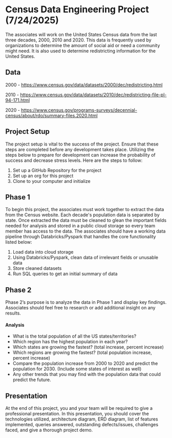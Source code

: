 # Census Data Engineering Project (7/24/2025)

The associates will work on the United States Census data from the last three decades, 2000, 2010 and 2020. This data is frequently used by organizations to determine the amount of social aid or need a community might need. It is also used to determine redistricting information for the United States. 

## Data
2000 - https://www.census.gov/data/datasets/2000/dec/redistricting.html

2010 - https://www.census.gov/data/datasets/2010/dec/redistricting-file-pl-94-171.html

2020 - https://www.census.gov/programs-surveys/decennial-census/about/rdo/summary-files.2020.html

## Project Setup

The project setup is vital to the success of the project. Ensure that these steps are completed before any development takes place. Utilizing the steps below to prepare for development can increase the probability of success and decrease stress levels. Here are the steps to follow:

1) Set up a GitHub Repository for the project
2) Set up an org for this project
3) Clone to your computer and initialize

## Phase 1

To begin this project, the associates must work together to extract the data from the Census website. Each decade's population data is separated by state. Once extracted the data must be cleaned to glean the important fields needed for analysis and stored in a public cloud storage so every team member has access to the data. The associates should have a working data pipeline through Databricks/Pyspark that handles the core functionality listed below:

1) Load data into cloud storage
2) Using Databricks/Pyspark, clean data of irrelevant fields or unusable data
3) Store cleaned datasets
4) Run SQL queries to get an initial summary of data

## Phase 2

Phase 2’s purpose is to analyze the data in Phase 1 and display key findings. Associates should feel free to research or add additional insight on any results.

#### Analysis

- What is the total population of all the US states/territories?
- Which region has the highest population in each year?
- Which states are growing the fastest? (total increase, percent increase)
- Which regions are growing the fastest? (total population increase, percent increase)
- Compare the population increase from 2000 to 2020 and predict the population for 2030. (Include some states of interest as well)
- Any other trends that you may find with the population data that could predict the future.

## Presentation

At the end of this project, you and your team will be required to give a professional presentation. In this presentation, you should cover the technologies utilized, architecture diagram, ERD diagram, list of features implemented, queries answered, outstanding defects/issues, challenges faced, and give a thorough project demo.